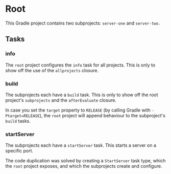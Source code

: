 # Root

This Gradle project contains two subprojects: `server-one` and `server-two`.

## Tasks

### info

The `root` project configures the `info` task for all projects.
This is only to show off the use of the `allprojects` closure.

### build

The subprojects each have a `build` task.
This is only to show off the root project's `subprojects` and the `afterEvaluate` closure.

In case you set the `target` property to `RELEASE` (by calling Gradle with `-Ptarget=RELEASE`), the `root` project will append behaviour to the subproject's `build` tasks.

### startServer

The subprojects each have a `startServer` task.
This starts a server on a specific port.

The code duplication was solved by creating a `StartServer` task type, which the `root` project exposes, and which the subprojects create and configure.
